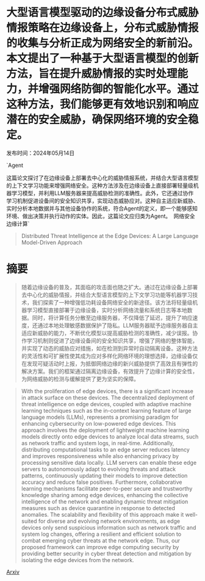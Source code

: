 # 大型语言模型驱动的边缘设备分布式威胁情报策略在边缘设备上，分布式威胁情报的收集与分析正成为网络安全的新前沿。本文提出了一种基于大型语言模型的创新方法，旨在提升威胁情报的实时处理能力，并增强网络防御的智能化水平。通过这种方法，我们能够更有效地识别和响应潜在的安全威胁，确保网络环境的安全稳定。

发布时间：2024年05月14日

`Agent

这篇论文探讨了在边缘设备上部署去中心化的威胁情报系统，并结合大型语言模型的上下文学习功能来增强网络安全。这种方法涉及在边缘设备上直接部署轻量级机器学习模型，并利用LLM服务器来提高威胁检测的准确性。此外，它还通过协作学习机制促进设备间的安全知识共享，实现动态威胁应对。这种自主适应新威胁、实时分析本地数据并与其他设备协作的系统，符合Agent的定义，即一个能够感知环境、做出决策并执行动作的实体。因此，这篇论文应归类为Agent。` `网络安全` `边缘计算`

> Distributed Threat Intelligence at the Edge Devices: A Large Language Model-Driven Approach

# 摘要

> 随着边缘设备的普及，其面临的攻击面也随之扩大。通过在边缘设备上部署去中心化的威胁情报，并结合大型语言模型的上下文学习功能等机器学习技术，我们探索了一种增强低功耗设备网络安全的新途径。该方法将轻量级机器学习模型直接部署于边缘设备，实时分析网络流量和系统日志等本地数据。同时，将计算任务分散至边缘服务器，不仅降低了延迟，提升了响应速度，还通过本地处理敏感数据保护了隐私。LLM服务器赋予边缘服务器自主适应新威胁的能力，不断优化模型以提高威胁检测的准确性，减少误报。协作学习机制则促进了边缘设备间的安全知识共享，增强了网络的整体智能，并实现了动态的威胁应对措施，如在检测到异常时自动隔离设备。这种方法的灵活性和可扩展性使其成为应对多样化网络环境的理想选择，边缘设备仅在发现可疑活动时上报，为抵御网络边缘的新兴威胁提供了高效且有弹性的解决方案。我们的框架通过隔离边缘设备，有效提升了边缘计算的安全性，为网络威胁的检测与缓解提供了更为坚实的保障。

> With the proliferation of edge devices, there is a significant increase in attack surface on these devices. The decentralized deployment of threat intelligence on edge devices, coupled with adaptive machine learning techniques such as the in-context learning feature of large language models (LLMs), represents a promising paradigm for enhancing cybersecurity on low-powered edge devices. This approach involves the deployment of lightweight machine learning models directly onto edge devices to analyze local data streams, such as network traffic and system logs, in real-time. Additionally, distributing computational tasks to an edge server reduces latency and improves responsiveness while also enhancing privacy by processing sensitive data locally. LLM servers can enable these edge servers to autonomously adapt to evolving threats and attack patterns, continuously updating their models to improve detection accuracy and reduce false positives. Furthermore, collaborative learning mechanisms facilitate peer-to-peer secure and trustworthy knowledge sharing among edge devices, enhancing the collective intelligence of the network and enabling dynamic threat mitigation measures such as device quarantine in response to detected anomalies. The scalability and flexibility of this approach make it well-suited for diverse and evolving network environments, as edge devices only send suspicious information such as network traffic and system log changes, offering a resilient and efficient solution to combat emerging cyber threats at the network edge. Thus, our proposed framework can improve edge computing security by providing better security in cyber threat detection and mitigation by isolating the edge devices from the network.

[Arxiv](https://arxiv.org/abs/2405.08755)